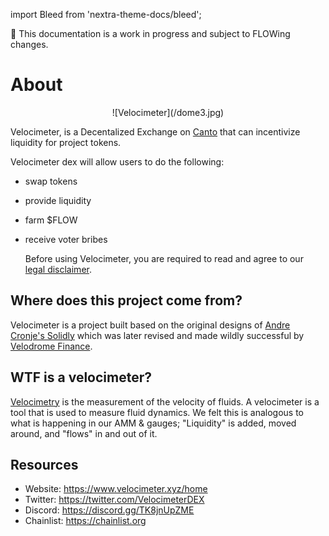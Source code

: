 import Bleed from 'nextra-theme-docs/bleed';


👀 This documentation is a work in progress and subject to FLOWing changes.

# About

<Bleed>
 <div align="center"> ![Velocimeter](/dome3.jpg) </div>
</Bleed>


Velocimeter, is a Decentalized Exchange on [Canto](https://canto.io/) that can incentivize liquidity for project tokens. 

Velocimeter dex will allow users to do the following:
* swap tokens
* provide liquidity
* farm $FLOW
* receive voter bribes


  Before using Velocimeter, you are required to read and agree to our [legal disclaimer](/legal).


## Where does this project come from?
Velocimeter is a project built based on the original designs of [Andre Cronje's Solidly](https://andrecronje.medium.com/ve-3-3-44466eaa088b) which was later revised and made wildly successful by [Velodrome Finance](https://app.velodrome.finance/). 

## WTF is a velocimeter?
[Velocimetry](https://en.wikipedia.org/wiki/Velocimetry) is the measurement of the velocity of fluids. A velocimeter is a tool that is used to measure fluid dynamics. We felt this is analogous to what is happening in our AMM & gauges; "Liquidity" is added, moved around, and "flows" in and out of it.



## Resources

* Website: https://www.velocimeter.xyz/home
* Twitter: https://twitter.com/VelocimeterDEX
* Discord: https://discord.gg/TK8jnUpZME
* Chainlist: https://chainlist.org 
